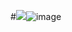 #![](link)![image](https://github.com/user-attachments/assets/51d632d7-9fe9-4171-8010-137bd3496941)

